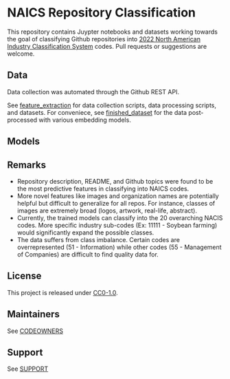 # NAICS Repository Classification

This repository contains Juypter notebooks and datasets working towards the goal of classifying Github repositories into [2022 North American Industry Classification System](https://www.census.gov/naics/?58967?yearbck=2022) codes. Pull requests or suggestions are welcome.

## Data

Data collection was automated through the Github REST API. 

See [feature_extraction](./feature_extraction) for data collection scripts, data processing scripts, and datasets. For conveniece, see [finished_dataset](./finished_dataset) for the data post-processed with various embedding models.

## Models

## Remarks
- Repository description, README, and Github topics were found to be the most predictive features in classifying into NAICS codes.
- More novel features like images and organization names are potentially helpful but difficult to generalize for all repos. For instance, classes of images are extremely broad (logos, artwork, real-life, abstract).
- Currently, the trained models can classify into the 20 overarching NACIS codes. More specific industry sub-codes (Ex: 11111 - Soybean farming) would significantly expand the possible classes.
- The data suffers from class imbalance. Certain codes are overrepresented (51 - Information) while other codes (55 - Management of Companies) are difficult to find quality data for. 

## License 
This project is released under [CC0-1.0](https://creativecommons.org/publicdomain/zero/1.0/).

## Maintainers 
See [CODEOWNERS](./CODEOWNERS)

## Support
See [SUPPORT](./SUPPORT.md)
